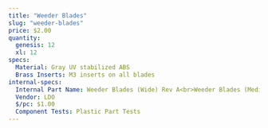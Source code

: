 ```yaml
---
title: "Weeder Blades"
slug: "weeder-blades"
price: $2.00
quantity:
  genesis: 12
  xl: 12
specs:
  Material: Gray UV stabilized ABS
  Brass Inserts: M3 inserts on all blades
internal-specs:
  Internal Part Name: Weeder Blades (Wide) Rev A<br>Weeder Blades (Medium) Rev A<br>Weeder Blades (Medium) Rev A
  Vendor: LDO
  $/pc: $1.00
  Component Tests: Plastic Part Tests
---
```

